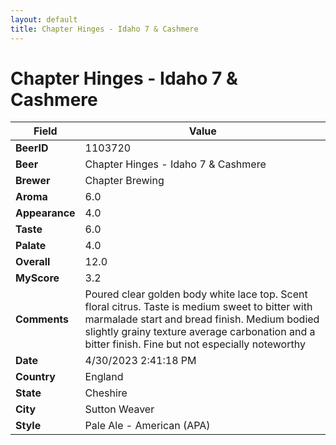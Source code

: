 ```yaml
---
layout: default
title: Chapter Hinges - Idaho 7 & Cashmere
---
```


# Chapter Hinges - Idaho 7 & Cashmere

| Field         | Value     |
|---------------|-----------|
| **BeerID** | 1103720 |
| **Beer** | Chapter Hinges - Idaho 7 & Cashmere |
| **Brewer** | Chapter Brewing |
| **Aroma** | 6.0 |
| **Appearance** | 4.0 |
| **Taste** | 6.0 |
| **Palate** | 4.0 |
| **Overall** | 12.0 |
| **MyScore** | 3.2 |
| **Comments** | Poured clear golden body white lace top. Scent floral citrus. Taste is medium sweet to bitter with marmalade start and bread finish. Medium bodied slightly grainy texture average carbonation and a bitter finish. Fine but not especially noteworthy  |
| **Date** | 4/30/2023 2:41:18 PM |
| **Country** | England |
| **State** | Cheshire |
| **City** | Sutton Weaver |
| **Style** | Pale Ale - American (APA) |
